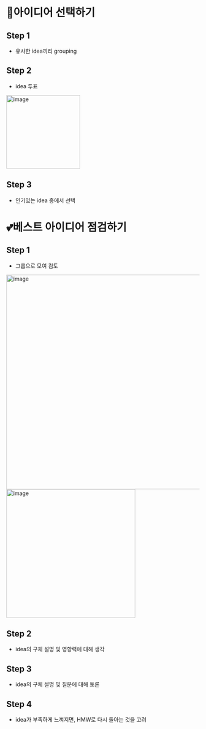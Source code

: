 # 📝아이디어 선택하기
## Step 1
- 유사한 idea끼리 grouping

## Step 2
- idea 투표
<img width="192" alt="image" src="https://user-images.githubusercontent.com/103720259/174976603-87a3ba7f-eb34-443b-adb8-a9e6e299dcb8.png">


## Step 3
- 인기있는 idea 중에서 선택

# 💕베스트 아이디어 점검하기
## Step 1
- 그룹으로 모여 컴토
<img width="560" alt="image" src="https://user-images.githubusercontent.com/103720259/174977302-01355625-ecc9-40f1-ae39-bcfa555f2741.png">
<img width="336" alt="image" src="https://user-images.githubusercontent.com/103720259/174977602-7356cf59-4650-4146-af81-b04f1c49e8ac.png">

## Step 2
- idea의 구체 설명 및 영향력에 대해 생각

## Step 3
- idea의 구체 설명 및 질문에 대해 토론

## Step 4
- idea가 부족하게 느껴지면, HMW로 다시 돌아는 것을 고려
